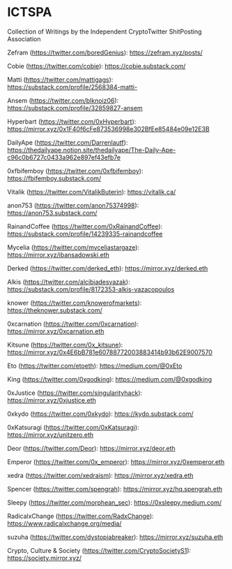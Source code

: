 # ICTSPA
Collection of Writings by the Independent CryptoTwitter ShitPosting Association

Zefram (https://twitter.com/boredGenius): https://zefram.xyz/posts/

Cobie (https://twitter.com/cobie): https://cobie.substack.com/

Matti (https://twitter.com/mattigags): https://substack.com/profile/2568384-matti- 

Ansem (https://twitter.com/blknoiz06): https://substack.com/profile/32859827-ansem

Hyperbart (https://twitter.com/0xHyperbart): https://mirror.xyz/0x1F40f6cFe873536998e302BfEe85484e09e12E3B

DailyApe (https://twitter.com/Darrenlautf): https://thedailyape.notion.site/thedailyape/The-Daily-Ape-c96c0b6727c0433a962e897ef43efb7e

0xfbifemboy (https://twitter.com/0xfbifemboy): https://fbifemboy.substack.com/

Vitalik (https://twitter.com/VitalikButerin): https://vitalik.ca/

anon753 (https://twitter.com/anon75374998): https://anon753.substack.com/

RainandCoffee (https://twitter.com/0xRainandCoffee): https://substack.com/profile/14239335-rainandcoffee

Mycelia (https://twitter.com/myceliastargaze): https://mirror.xyz/ibansadowski.eth

Derked (https://twitter.com/derked_eth): https://mirror.xyz/derked.eth

Alkis (https://twitter.com/alcibiadesvazak): https://substack.com/profile/8172353-alkis-vazacopoulos

knower (https://twitter.com/knowerofmarkets): https://theknower.substack.com/

0xcarnation (https://twitter.com/0xcarnation): https://mirror.xyz/0xcarnation.eth

Kitsune (https://twitter.com/0x_kitsune): https://mirror.xyz/0x4E6bB781e60788772003883414b93b62E9007570

Eto (https://twitter.com/etoeth): https://medium.com/@0xEto

King (https://twitter.com/0xgodking): https://medium.com/@0xgodking

0xJustice (https://twitter.com/singularityhack): https://mirror.xyz/0xjustice.eth

0xkydo (https://twitter.com/0xkydo): https://kydo.substack.com/

0xKatsuragi (https://twitter.com/0xKatsuragi): https://mirror.xyz/unitzero.eth

Deor (https://twitter.com/Deor): https://mirror.xyz/deor.eth

Emperor (https://twitter.com/0x_emperor): https://mirror.xyz/0xemperor.eth

xedra (https://twitter.com/xedraism): https://mirror.xyz/xedra.eth

Spencer (https://twitter.com/spengrah): https://mirror.xyz/hq.spengrah.eth

Sleepy (https://twitter.com/morphean_sec): https://0xsleepy.medium.com/

RadicalxChange (https://twitter.com/RadxChange): https://www.radicalxchange.org/media/

suzuha (https://twitter.com/dystopiabreaker): https://mirror.xyz/suzuha.eth

Crypto, Culture & Society (https://twitter.com/CryptoSocietyS1): https://society.mirror.xyz/
